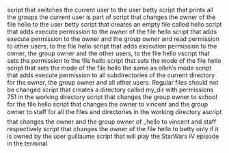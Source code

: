 script that switches the current user to the user betty
script that prints all the groups the current user is part of
script that changes the owner of the file hello to the user betty
script that creates an empty file called hello
script that adds execute permission to the owner of the file hello
script that adds execute permission to the owner and the group owner and read permission to other users, to the file hello
script that adds execution permission to the owner, the group owner and the other users, to the file hello
vscript that sets the permission to the file hello
script that sets the mode of the file hello
script that sets the mode of the file hello the same as olleh’s mode
script that adds execute permission to all subdirectories of the current directory for the owner, the group owner and all other users. Regular files should not be changed
 script that creates a directory called my_dir with permissions 751 in the working directory
script that changes the group owner to school for the file hello
script that changes the owner to vincent and the group owner to staff for all the files and directories in the working directory
ascript that changes the owner and the group owner of _hello to vincent and staff respectively
script that changes the owner of the file hello to betty only if it is owned by the user guillaume
script that will play the StarWars IV episode in the terminal
